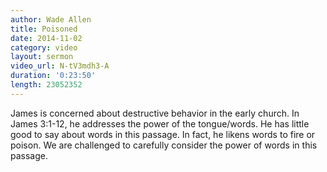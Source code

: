 ```yaml
---
author: Wade Allen
title: Poisoned
date: 2014-11-02
category: video
layout: sermon
video_url: N-tV3mdh3-A
duration: '0:23:50'
length: 23052352
---
```


James is concerned about destructive behavior in the early church. In James 3:1-12, he addresses the power of the tongue/words. He has little good to say about words in this passage. In fact, he likens words to fire or poison. We are challenged to carefully consider the power of words in this passage.
